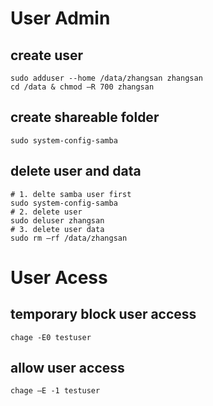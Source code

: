 # User Admin
## create user
```
sudo adduser --home /data/zhangsan zhangsan
cd /data & chmod –R 700 zhangsan
```

## create shareable folder
```
sudo system-config-samba 
```

## delete user and data
```
# 1. delte samba user first
sudo system-config-samba
# 2. delete user
sudo deluser zhangsan
# 3. delete user data
sudo rm –rf /data/zhangsan
```
# User Acess
## temporary block user access
```
chage -E0 testuser
```

## allow user access
```
chage –E -1 testuser
```
